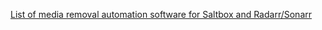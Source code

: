[List of media removal automation software for Saltbox and Radarr/Sonarr](media_removal_automation_software.md)

